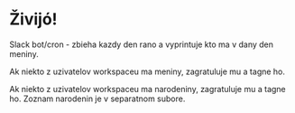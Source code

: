 # Živijó!

Slack bot/cron - zbieha kazdy den rano a vyprintuje kto ma v dany den meniny. 

Ak niekto z uzivatelov workspaceu ma meniny, zagratuluje mu a tagne ho.

Ak niekto z uzivatelov workspaceu ma narodeniny, zagratuluje mu a tagne ho. Zoznam narodenin je v separatnom subore.
